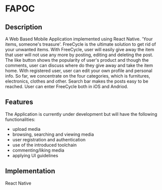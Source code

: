# FAPOC

## Description

A Web Based Mobile Application implemented using React Native.
'Your items, someone's treasure'. FreeCycle is the ultimate solution to get rid of your unwanted items. With FreeCycle, user will easily give away the item that user will not use any more by posting, editing and deleting the post. The like button shows the popularity of user's product and though the comments, user can discuss where do they give away and take the item home. With registered user, user can edit your own profile and personal info. So far, we concentrate on the four categories, which is furnitures, electronics, clothes and other. Search bar makes the posts easy to be reached. User can enter FreeCycle both in iOS and Andriod.

## Features

The Application is currently under development but will have the following functionalities:

- upload media
- browsing, searching and viewing media
- user registration and authentication
- use of the introduced toolchain
- commenting/liking media
- applying UI guidelines

## Implementation

React Native
